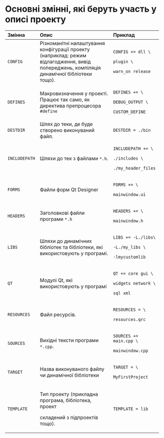 # Основні змінні, які беруть участь у описі проекту

<table>
  <thead>
    <tr>
      <th style="text-align:left">&#x417;&#x43C;&#x456;&#x43D;&#x43D;&#x430;</th>
      <th style="text-align:left">&#x41E;&#x43F;&#x438;&#x441;</th>
      <th style="text-align:left">&#x41F;&#x440;&#x438;&#x43A;&#x43B;&#x430;&#x434;</th>
    </tr>
  </thead>
  <tbody>
    <tr>
      <td style="text-align:left"><code>CONFIG</code>
      </td>
      <td style="text-align:left">&#x420;&#x456;&#x437;&#x43D;&#x43E;&#x43C;&#x430;&#x43D;&#x456;&#x442;&#x43D;&#x456;
        &#x43D;&#x430;&#x43B;&#x430;&#x448;&#x442;&#x443;&#x432;&#x430;&#x43D;&#x43D;&#x44F;
        &#x43A;&#x43E;&#x43D;&#x444;&#x456;&#x433;&#x443;&#x440;&#x430;&#x446;&#x456;&#x457;
        &#x43F;&#x440;&#x43E;&#x435;&#x43A;&#x442;&#x443; (&#x43D;&#x430;&#x43F;&#x440;&#x438;&#x43A;&#x43B;&#x430;&#x434;:
        &#x440;&#x435;&#x436;&#x438;&#x43C; &#x432;&#x456;&#x434;&#x43B;&#x430;&#x433;&#x43E;&#x434;&#x436;&#x435;&#x43D;&#x43D;&#x44F;,
        &#x432;&#x438;&#x432;&#x456;&#x434; &#x43F;&#x43E;&#x43F;&#x435;&#x440;&#x435;&#x434;&#x436;&#x435;&#x43D;&#x44C;,
        &#x43A;&#x43E;&#x43C;&#x43F;&#x456;&#x43B;&#x44F;&#x446;&#x456;&#x44F;
        &#x434;&#x438;&#x43D;&#x430;&#x43C;&#x456;&#x447;&#x43D;&#x43E;&#x457;
        &#x431;&#x456;&#x431;&#x43B;&#x456;&#x43E;&#x442;&#x435;&#x43A;&#x438;
        &#x442;&#x43E;&#x449;&#x43E;).</td>
      <td style="text-align:left">
        <p><code>CONFIG += dll \</code>
        </p>
        <p><code>plugin \</code>
        </p>
        <p><code>warn_on release</code>
        </p>
      </td>
    </tr>
    <tr>
      <td style="text-align:left"><code>DEFINES</code>
      </td>
      <td style="text-align:left">&#x41C;&#x430;&#x43A;&#x440;&#x43E;&#x432;&#x438;&#x437;&#x43D;&#x430;&#x447;&#x435;&#x43D;&#x43D;&#x44F;
        &#x443; &#x43F;&#x440;&#x43E;&#x435;&#x43A;&#x442;&#x456;. &#x41F;&#x440;&#x430;&#x446;&#x44E;&#x454;
        &#x442;&#x430;&#x43A; &#x441;&#x430;&#x43C;&#x43E;, &#x44F;&#x43A; &#x434;&#x438;&#x440;&#x435;&#x43A;&#x442;&#x438;&#x432;&#x430;
        &#x43F;&#x440;&#x435;&#x43F;&#x440;&#x43E;&#x446;&#x435;&#x441;&#x43E;&#x440;&#x430; <code>#define</code>
      </td>
      <td style="text-align:left">
        <p><code>DEFINES += \</code>
        </p>
        <p><code>DEBUG_OUTPUT \</code>
        </p>
        <p><code>CUSTOM_DEFINE</code>
        </p>
      </td>
    </tr>
    <tr>
      <td style="text-align:left"><code>DESTDIR</code>
      </td>
      <td style="text-align:left">&#x428;&#x43B;&#x44F;&#x445; &#x434;&#x43E; &#x442;&#x435;&#x43A;&#x438;,
        &#x434;&#x435; &#x431;&#x443;&#x434;&#x435; &#x441;&#x442;&#x432;&#x43E;&#x440;&#x435;&#x43D;&#x43E;
        &#x432;&#x438;&#x43A;&#x43E;&#x43D;&#x443;&#x432;&#x430;&#x43D;&#x438;&#x439;
        &#x444;&#x430;&#x439;&#x43B;.</td>
      <td style="text-align:left"><code>DESTDIR = ./bin</code>
      </td>
    </tr>
    <tr>
      <td style="text-align:left"><code>INCLUDEPATH</code>
      </td>
      <td style="text-align:left">&#x428;&#x43B;&#x44F;&#x445;&#x438; &#x434;&#x43E; &#x442;&#x435;&#x43A;
        &#x437; &#x444;&#x430;&#x439;&#x43B;&#x430;&#x43C;&#x438; <code>*.h</code>.</td>
      <td
      style="text-align:left">
        <p><code>INCLUDEPATH += \</code>
        </p>
        <p><code>./includes \</code>
        </p>
        <p><code>./my_header_files</code>
        </p>
        </td>
    </tr>
    <tr>
      <td style="text-align:left"><code>FORMS</code>
      </td>
      <td style="text-align:left">&#x424;&#x430;&#x439;&#x43B;&#x438; &#x444;&#x43E;&#x440;&#x43C; Qt Designer</td>
      <td
      style="text-align:left">
        <p><code>FORMS += \</code>
        </p>
        <p><code>mainwindow.ui</code>
        </p>
        </td>
    </tr>
    <tr>
      <td style="text-align:left"><code>HEADERS</code>
      </td>
      <td style="text-align:left">&#x417;&#x430;&#x433;&#x43E;&#x43B;&#x43E;&#x432;&#x43A;&#x43E;&#x432;&#x456;
        &#x444;&#x430;&#x439;&#x43B;&#x438; &#x43F;&#x440;&#x43E;&#x433;&#x440;&#x430;&#x43C;&#x438; <code>*.h</code>
      </td>
      <td style="text-align:left">
        <p><code>HEADERS += \</code>
        </p>
        <p><code>mainwindow.h</code>
        </p>
      </td>
    </tr>
    <tr>
      <td style="text-align:left"><code>LIBS</code>
      </td>
      <td style="text-align:left">&#x428;&#x43B;&#x44F;&#x445;&#x438; &#x434;&#x43E; &#x434;&#x438;&#x43D;&#x430;&#x43C;&#x456;&#x447;&#x43D;&#x438;&#x445;
        &#x431;&#x456;&#x431;&#x43B;&#x456;&#x43E;&#x442;&#x435;&#x43A; &#x442;&#x430;
        &#x431;&#x456;&#x431;&#x43B;&#x456;&#x43E;&#x442;&#x435;&#x43A;&#x438;,
        &#x44F;&#x43A;&#x456; &#x432;&#x438;&#x43A;&#x43E;&#x440;&#x438;&#x441;&#x442;&#x43E;&#x432;&#x443;&#x44E;&#x442;&#x44C;
        &#x443; &#x43F;&#x440;&#x43E;&#x433;&#x440;&#x430;&#x43C;&#x456;.</td>
      <td
      style="text-align:left">
        <p><code>LIBS += -L./libs\</code>
        </p>
        <p><code>-L./my_libs \</code>
        </p>
        <p><code>-lmycustomlib</code>
        </p>
        </td>
    </tr>
    <tr>
      <td style="text-align:left"><code>QT</code>
      </td>
      <td style="text-align:left">&#x41C;&#x43E;&#x434;&#x443;&#x43B;&#x456; Qt, &#x44F;&#x43A;&#x456; &#x432;&#x438;&#x43A;&#x43E;&#x440;&#x438;&#x441;&#x442;&#x43E;&#x432;&#x443;&#x44E;&#x442;&#x44C;
        &#x443; &#x43F;&#x440;&#x43E;&#x433;&#x440;&#x430;&#x43C;&#x456;</td>
      <td
      style="text-align:left">
        <p><code>QT += core gui \</code>
        </p>
        <p><code>widgets network \</code>
        </p>
        <p><code>sql xml</code>
        </p>
        </td>
    </tr>
    <tr>
      <td style="text-align:left"><code>RESOURCES</code>
      </td>
      <td style="text-align:left">&#x424;&#x430;&#x439;&#x43B; &#x440;&#x435;&#x441;&#x443;&#x440;&#x441;&#x456;&#x432;.</td>
      <td
      style="text-align:left">
        <p><code>RESOURCES = \</code>
        </p>
        <p><code>resources.qrc</code>
        </p>
        </td>
    </tr>
    <tr>
      <td style="text-align:left"><code>SOURCES</code>
      </td>
      <td style="text-align:left">&#x412;&#x438;&#x445;&#x456;&#x434;&#x43D;&#x456; &#x442;&#x435;&#x43A;&#x441;&#x442;&#x438;
        &#x43F;&#x440;&#x43E;&#x433;&#x440;&#x430;&#x43C;&#x438; <code>*.cpp</code>.</td>
      <td
      style="text-align:left">
        <p><code>SOURCES += main.cpp \</code>
        </p>
        <p><code>mainwindow.cpp</code>
        </p>
        </td>
    </tr>
    <tr>
      <td style="text-align:left"><code>TARGET</code>
      </td>
      <td style="text-align:left">&#x41D;&#x430;&#x437;&#x432;&#x430; &#x432;&#x438;&#x43A;&#x43E;&#x43D;&#x443;&#x432;&#x430;&#x43D;&#x43E;&#x433;&#x43E;
        &#x444;&#x430;&#x439;&#x43B;&#x443; &#x447;&#x438; &#x434;&#x438;&#x43D;&#x430;&#x43C;&#x456;&#x447;&#x43D;&#x43E;&#x457;
        &#x431;&#x456;&#x431;&#x43B;&#x456;&#x43E;&#x442;&#x435;&#x43A;&#x438;</td>
      <td
      style="text-align:left">
        <p><code>TARGET = \</code>
        </p>
        <p><code>MyFirstProject</code>
        </p>
        </td>
    </tr>
    <tr>
      <td style="text-align:left"><code>TEMPLATE</code>
      </td>
      <td style="text-align:left">
        <p>&#x422;&#x438;&#x43F; &#x43F;&#x440;&#x43E;&#x435;&#x43A;&#x442;&#x443;
          (&#x43F;&#x440;&#x438;&#x43A;&#x43B;&#x430;&#x434;&#x43D;&#x430; &#x43F;&#x440;&#x43E;&#x433;&#x440;&#x430;&#x43C;&#x430;,
          &#x431;&#x456;&#x431;&#x43B;&#x456;&#x43E;&#x442;&#x435;&#x43A;&#x430;,
          &#x43F;&#x440;&#x43E;&#x435;&#x43A;&#x442;</p>
        <p>&#x441;&#x43A;&#x43B;&#x430;&#x434;&#x435;&#x43D;&#x438;&#x439; &#x437;
          &#x43F;&#x456;&#x434;&#x43F;&#x440;&#x43E;&#x435;&#x43A;&#x442;&#x456;&#x432;
          &#x442;&#x43E;&#x449;&#x43E;).</p>
      </td>
      <td style="text-align:left"><code>TEMPLATE = lib</code>
      </td>
    </tr>
  </tbody>
</table>

